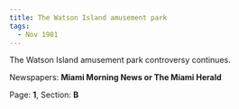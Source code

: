 ```yaml
---  
title: The Watson Island amusement park  
tags:  
  - Nov 1981  
---  
```

  
The Watson Island amusement park controversy continues.  
  
Newspapers: **Miami Morning News or The Miami Herald**  
  
Page: **1**, Section: **B** 
